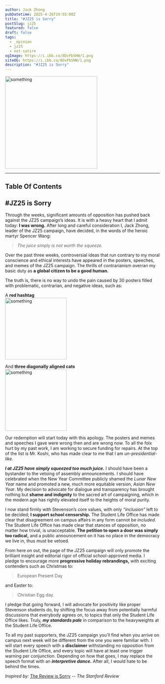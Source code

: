 ```yaml
---
author: Jack Zhong
pubDatetime: 2025-4-26T19:55:00Z
title: "#JZ25 is Sorry"
postSlug: jz25
featured: false
draft: false
tags:
  - _opinion
  - jz25
  - not-satire
ogImage: https://i.ibb.co/8DvFbSHW/1.png
siteOG: https://i.ibb.co/8DvFbSHW/1.png
description: "#JZ25 is Sorry"
---
```


<img src="https://media.tenor.com/G0OBtQPRa40AAAAM/cat-funny-looking-camera-cat-smurf.gif" alt="something" width="300">

---

## Table Of Contents

## #JZ25 is Sorry

Through the weeks, significant amounts of opposition has pushed back against the JZ25 campaign’s ideas. It is with a heavy heart that I admit today: **I was wrong.** After long and careful consideration I, Jack Zhong, leader of the JZ25 campaign, have decided, in the words of the heroic martyr Spencer Wang:

> _The juice simply is not worth the squeeze._

Over the past three weeks, controversial ideas that run contrary to my moral conscience and ethical interests have appeared in the posters, speeches, and memes of the JZ25 campaign. The thrills of contrarianism overran my basic duty as **a global citizen to be a good human.**

The truth is, there is no way to undo the pain caused by 30 posters filled with problematic, contrarian, and negative ideas, such as:

A **red hashtag**  
<img src="https://i.ibb.co/rRxq64qS/image.png" alt="something" width="200">

And **three diagonally aligned cats**  
<img src="https://i.ibb.co/21cZYdb7/JZ25-4.png" alt="something" width="200">

Our redemption will start today with this apology. The posters and memes and speeches I gave were wrong then and are wrong now. To all the folx hurt by my past work, I am working to secure funding for repairs. At the top of the list is Mr. Koshi, who has made clear to me that I am _un-presidential-like._

**_I at JZ25 have simply squeezed too much juice._** I should have been a bystander to the vetoing of assembly announcements. I should have celebrated when the New Year Committee publicly shamed the _Lunar New Year_ name and promoted a new, much more equitable version, _Asian New Year_. My decision to advocate for dialogue and transparency has brought nothing but **shame and indignity** to the sacred art of campaigning, which in the modern age has rightly elevated itself to the heights of moral purity.

I now stand firmly with Stevenson’s core values, with only _“inclusion”_ left to be decided; **I support school censorship.** The Student Life Office has made clear that disagreement on campus affairs in any form cannot be _included._ The Student Life Office has made clear that stances of opposition, no matter how trivial, is unacceptable. **The petition to open a door was simply too radical,** and a public announcement on it has no place in the democracy we live in, thus must be vetoed.

From here on out, the page of the JZ25 campaign will only promote the brilliant insight and editorial rigor of official school-approved media. I pledge to encourage more **progressive holiday rebrandings,** with exciting contenders such as Christmas to:

> European Present Day

and Easter to:

> Christian Egg day.

I pledge that going forward, I will advocate for positivity like proper Stevenson students do, by shifting the focus away from potentially harmful discussions that everybody agrees on, to topics that only the Student Life Office likes. Truly, **_my standards pale_** in comparison to the heavyweights at the Student Life Office.

To all my past supporters, the JZ25 campaign you’ll find when you arrive on campus next week will be different from the one you were familiar with. I will start every speech with a **disclaimer** withstanding no opposition from the Student Life Office, and every topic will have at least one trigger warning per conjunction. Depending on how that goes, I may replace the speech format with an **_interpretive dance._** After all, I would hate to be behind the times.

_Inspired by:_ [The Review is Sorry](https://stanfordreview.org/the-review-is-sorry/)
_-- The Stanford Review_
